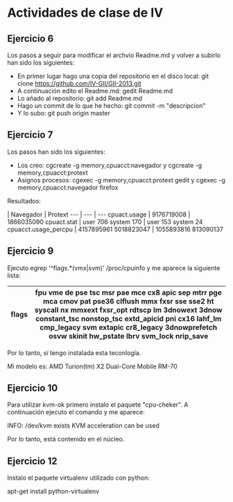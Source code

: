 Actividades de clase de IV
==========================

Ejercicio 6
-----------

Los pasos a seguir para modificar el archvio Readme.md y volver a subirlo han sido los siguientes:

* En primer lugar hago una copia del repositorio en el disco local:  git clone https://github.com/IV-GII/GII-2013.git
* A continuación edito el Readme.md: gedit Readme.md
* Lo añado al repositorio: git add Readme.md
* Hago un commit de lo que he hecho: git commit -m "descripcion"
* Y lo subo: git push origin master

Ejercicio 7
-----------

Los pasos han sido los siguientes:

* Los creo: cgcreate -g memory,cpuacct:navegador y cgcreate -g memory,cpuacct:protext
* Asignos procesos: cgexec -g memory,cpuacct:protext gedit y cgexec -g memory,cpuacct:navegador firefox

Resultados:

  | Navegador | Protext
--- | --- | ---
cpuact.usage | 9176719008 | 1866035090
cpuact.stat | user 706 system 170 | user 153 system 24
cpuacct.usage_percpu | 4157895961 5018823047  | 1055893816 813090137 

Ejercicio 9
-----------

Ejecuto  egrep '^flags.*(vmx|svm)' /proc/cpuinfo y me aparece la siguiente lista: 

flags	| fpu vme de pse tsc msr pae mce cx8 apic sep mtrr pge mca cmov pat pse36 clflush mmx fxsr sse sse2 ht syscall nx mmxext fxsr_opt rdtscp lm 3dnowext 3dnow constant_tsc nonstop_tsc extd_apicid pni cx16 lahf_lm cmp_legacy svm extapic cr8_legacy 3dnowprefetch osvw skinit hw_pstate lbrv svm_lock nrip_save
--- | ---

Por lo tanto, sí tengo instalada esta teconlogía.

Mi modelo es:  AMD Turion(tm) X2 Dual-Core Mobile RM-70

Ejercicio 10
------------

Para utilizar kvm-ok primero instalo el paquete "cpu-cheker". A continuación ejecuto el comando y me aparece:

INFO: /dev/kvm exists
KVM acceleration can be used

Por lo tanto, está contenido en el núcleo.

Ejercicio 12
------------

Instalo el paquete virtualenv utilizado con python:

apt-get install python-virtualenv

